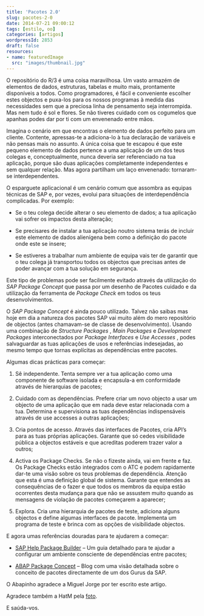 ```yaml
---
title: 'Pacotes 2.0'
slug: pacotes-2-0
date: 2014-07-21 09:00:12
tags: [estilo, oo]
categories: [artigos]
wordpressId: 2853
draft: false
resources:
- name: featuredImage
  src: "images/thumbnail.jpg"
---
```

O repositório do R/3 é uma coisa maravilhosa. Um vasto armazém de elementos de dados, estruturas, tabelas e muito mais, prontamente disponíveis a todos. Como programadores, é fácil e conveniente escolher estes objectos e puxa-los para os nossos programas à medida das necessidades sem que a preciosa linha de pensamento seja interrompida.
Mas nem tudo é sol e flores. Se não tiveres cuidado com os cogumelos que apanhas podes dar por ti com um envenenado entre mãos.

<!--more-->

Imagina o cenário em que encontras o elemento de dados perfeito para um cliente. Contente, apressas-te a adiciona-lo à tua declaração de variáveis e não pensas mais no assunto. A única coisa que te escapou é que este pequeno elemento de dados pertence a uma aplicação de um dos teus colegas e, conceptualmente, nunca deveria ser referenciado na tua aplicação, porque são duas aplicações completamente independentes e sem qualquer relação. Mas agora partilham um laço envenenado: tornaram-se interdependentes.

O esparguete aplicacional é um cenário comum que assombra as equipas técnicas de SAP e, por vezes, evolui para situações de interdependência complicadas. Por exemplo:

  * Se o teu colega decide alterar o seu elemento de dados; a tua aplicação vai sofrer os impactos desta alteração;

  * Se precisares de instalar a tua aplicação noutro sistema terás de incluir este elemento de dados alienígena bem como a definição do pacote onde este se insere;

  * Se estiveres a trabalhar num ambiente de equipa vais ter de garantir que o teu colega já transportou todos os objectos que precisas antes de poder avançar com a tua solução em segurança.

Este tipo de problemas pode ser facilmente evitado através da utilização do _SAP Package Concept_ que passa por um desenho de Pacotes cuidado e da utilização da ferramenta de _Package Check_ em todos os teus desenvolvimentos.

O _SAP Package Concept_ é ainda pouco utilizado. Talvez não saibas mas hoje em dia a natureza dos pacotes SAP vai muito além do mero repositório de objectos (antes chamavam-se de classe de desenvolvimento). Usando uma combinação de _Structure Packages_ , _Main Packages_ e _Development Packages_ interconectados por _Package Interfaces_ e _Use Accesses_ , podes salvaguardar as tuas aplicações de usos e referências indesejadas, ao mesmo tempo que tornas explícitas as dependências entre pacotes.

Algumas dicas prácticas para começar:

  1. Sê independente. Tenta sempre ver a tua aplicação como uma componente de software isolada e encapsula-a em conformidade através de hierarquias de pacotes;

  2. Cuidado com as dependências. Prefere criar um novo objecto a usar um objecto de uma aplicação que em nada deve estar relacionada com a tua. Determina e supervisiona as tuas dependências indispensáveis através de use accesses a outras aplicações;

  3. Cria pontos de acesso. Através das interfaces de Pacotes, cria API’s para as tuas próprias aplicações. Garante que só cedes visibilidade pública a objectos estáveis e que acreditas poderem trazer valor a outros;

  4. Activa os Package Checks. Se não o fizeste ainda, vai em frente e faz. Os Package Checks estão integrados com o ATC e podem rapidamente dar-te uma visão sobre os teus problemas de dependência. Atenção que esta é uma definição global de sistema. Garante que entendes as consequências de o fazer e que todos os membros da equipa estão ocorrentes desta mudança para que não se assustem muito quando as mensagens de violação de pacotes começarem a aparecer;

  5. Explora. Cria uma hierarquia de pacotes de teste, adiciona alguns objectos e define algumas interfaces de pacote. Implementa um programa de teste e brinca com as opções de visibilidade objectos.

E agora umas referências douradas para te ajudarem a começar:

  * [SAP Help Package Builder][1] – Um guia detalhado para te ajudar a configurar um ambiente consciente de dependências entre pacotes;

  * [ABAP Package Concept][2] – Blog com uma visão detalhada sobre o conceito de pacotes directamente de um dos Gurus da SAP.

O Abapinho agradece a Miguel Jorge por ter escrito este artigo.

Agradece também a HatM pela [foto][3].

E saúda-vos.

   [1]: http://help.sap.com/saphelp_erp60_sp/helpdata/en/af/40bd38652c8c42e10000009b38f8cf/content.htm?frameset=/en/09/6eb8c3f98011d3964300a0c94260a5/frameset.htm¤t_toc=/en/d1/802cfc454211d189710000e8322d00/plain.htm&node_id=606&show_children=false
   [2]: http://scn.sap.com/blogs/ttrapp/2011/12/04/abap-package-concept-part-1-the-basics
   [3]: https://www.flickr.com/photos/hatm/3448832284/in/photostream/?rb=1
